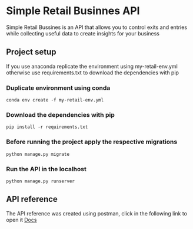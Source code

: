 # Simple Retail Businnes API

Simple Retail Bussines is an API that allows you to control exits and entries while collecting useful data to create insights for your business

## Project setup

If you use anaconda replicate the environment using my-retail-env.yml otherwise use requirements.txt to download the dependencies with pip

### Duplicate environment using conda

```
conda env create -f my-retail-env.yml
```

### Download the dependencies with pip

```
pip install -r requirements.txt
```

### Before running the project apply the respective migrations

```
python manage.py migrate
```

### Run the API in the localhost

```
python manage.py runserver
```

## API reference

The API reference was created using postman, click in the following link to open it [Docs](https://documenter.getpostman.com/view/12352026/TVsxB6Z3)
